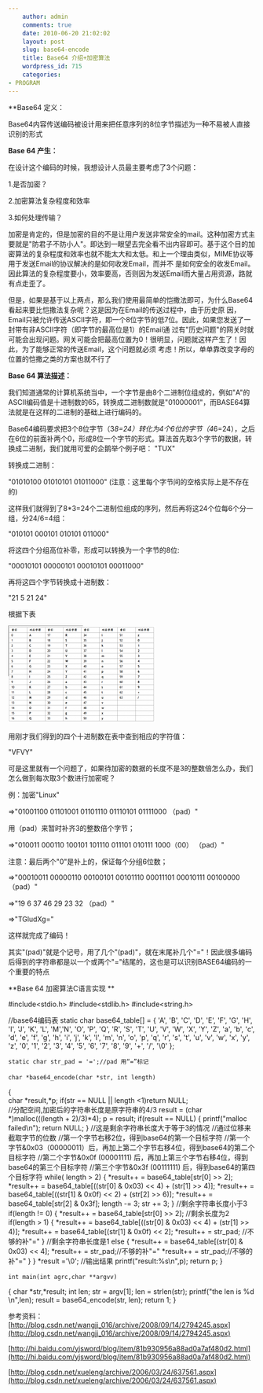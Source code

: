 ```yaml
---
    author: admin
    comments: true
    date: 2010-06-20 21:02:02
    layout: post
    slug: base64-encode
    title: Base64 介绍+加密算法
    wordpress_id: 715
    categories:
- PROGRAM
---
```


**Base64 定义：  

Base64内容传送编码被设计用来把任意序列的8位字节描述为一种不易被人直接识别的形式

**Base 64 产生：**

在设计这个编码的时候，我想设计人员最主要考虑了3个问题：

1.是否加密？   

2.加密算法复杂程度和效率   

3.如何处理传输？   

加密是肯定的，但是加密的目的不是让用户发送非常安全的mail。这种加密方式主要就是"防君子不防小人"。即达到一眼望去完全看不出内容即可。基于这个目的加密算法的复杂程度和效率也就不能太大和太低。和上一个理由类似，MIME协议等用于发送Email的协议解决的是如何收发Email，而并不 是如何安全的收发Email。因此算法的复杂程度要小，效率要高，否则因为发送Email而大量占用资源，路就有点走歪了。   

但是，如果是基于以上两点，那么我们使用最简单的恺撒法即可，为什么Base64看起来要比恺撒法复杂呢？这是因为在Email的传送过程中，由于历史原 因，Email只被允许传送ASCII字符，即一个8位字节的低7位。因此，如果您发送了一封带有非ASCII字符（即字节的最高位是1）的Email通 过有"历史问题"的网关时就可能会出现问题。网关可能会把最高位置为0！很明显，问题就这样产生了！因此，为了能够正常的传送Email，这个问题就必须 考虑！所以，单单靠改变字母的位置的恺撒之类的方案也就不行了

**Base 64 算法描述：**

我们知道通常的计算机系统当中，一个字节是由8个二进制位组成的，例如"A"的ASCII编码值是十进制数的65，转换成二进制数就是"01000001"，而BASE64算法就是在这样的二进制的基础上进行编码的。  

Base64编码要求把3个8位字节（3*8=24）转化为4个6位的字节（4*6=24），之后在6位的前面补两个0，形成8位一个字节的形式。算法首先取3个字节的数据，转换成二进制，我们就用可爱的企鹅举个例子吧： "TUX"

转换成二进制：

"01010100 01010101 01011000" (注意：这里每个字节间的空格实际上是不存在的)  

这样我们就得到了8*3=24个二进制位组成的序列，然后再将这24个位每6个分一组，分24/6=4组：  

"010101 000101 010101 011000"  

将这四个分组高位补零，形成可以转换为一个字节的8位:  

"00010101 00000101 00010101 00011000"  

再将这四个字节转换成十进制数：  

"21 5 21 24"

根据下表

[![](/media/images/2010-06-20-base64-encode/Screenshot2-300x198.png)](/media/images/2010-06-20-base64-encode/Screenshot2.png) 

用刚才我们得到的四个十进制数在表中查到相应的字符值：  

"VFVY"

可是这里就有一个问题了，如果待加密的数据的长度不是3的整数倍怎么办，我们怎么做到每次取3个数进行加密呢？

例：加密"Linux"  

=>"01001100 01101001 01101110 01110101 01111000 （pad）"  

用（pad）来暂时补齐3的整数倍个字节；  

=>"010011 000110 100101 101110 011101 010111 1000（00） （pad）"  

注意：最后两个"0"是补上的，保证每个分组6位数；  

=>"00010011 00000110 00100101 00101110 00011101 00010111 00100000 （pad）"  

=>"19 6 37 46 29 23 32 （pad）"  

=>"TGludXg="  

这样就完成了编码！  

其实"(pad)"就是个记号，用了几个"(pad)"，就在末尾补几个"="！因此很多编码后得到的字符串都是以一个或两个"="结尾的，这也是可以识别BASE64编码的一个重要的特点

**Base 64 加密算法C语言实现 **  

#include<stdio.h>
#include<stdlib.h>
#include<string.h>

//base64编码表
    static char base64_table[] = {
'A', 'B', 'C', 'D', 'E', 'F', 'G', 'H', 'I', 'J', 'K',
'L', 'M','N', 'O', 'P', 'Q', 'R', 'S', 'T', 'U', 'V',
'W', 'X', 'Y', 'Z', 'a', 'b', 'c', 'd', 'e', 'f', 'g',
'h', 'i', 'j', 'k', 'l', 'm', 'n', 'o', 'p', 'q', 'r',
's', 't', 'u', 'v', 'w', 'x', 'y', 'z', '0', '1', '2',
'3', '4', '5', '6', '7', '8', '9', '+', '/', '\0'
};

    static char str_pad = '=';//pad 用“=”标记

    char *base64_encode(char *str, int length)
{  
    char *result,*p;
    if(str == NULL || length <1)return NULL;          
//分配空间,加密后的字符串长度是原字符串的4/3
    result = (char *)malloc(((length + 2)/3)*4);
    p = result;
    if(result == NULL)
{
    printf("malloc failed\n");
    return NULL;
}
//这是剩余字符串长度大于等于3的情况
//通过位移来截取字节的位数
//第一个字节右移2位，得到base64的第一个目标字符
//第一个字节&0x03（00000011）后，再加上第二个字节右移4位，得到base64的第二个目标字符
//第二个字节&0x0f (00001111) 后，再加上第三个字节右移4位，得到base64的第三个目标字符
//第三个字节&0x3f (00111111) 后，得到base64的第四个目标字符
    while( length > 2)
{
*result++ = base64_table[str[0] >> 2];
*result++ = base64_table[((str[0] & 0x03) << 4) + (str[1] >> 4)];
*result++ = base64_table[((str[1] & 0x0f) << 2) + (str[2] >> 6)];
*result++ = base64_table[str[2] & 0x3f];
    length -= 3;
    str += 3;
}
//剩余字符串长度小于3
    if(length != 0)
{
*result++ = base64_table[str[0] >> 2];
//剩余长度为2
    if(length > 1)
{
*result++ = base64_table[((str[0] & 0x03) << 4) + (str[1] >> 4)];
*result++ = base64_table[(str[1] & 0x0f) << 2];
*result++ = str_pad; //不够的补"="
}
//剩余字符串长度是1
    else
{
*result++ = base64_table[(str[0] & 0x03) << 4];
*result++ = str_pad;//不够的补"="
*result++ = str_pad;//不够的补"="
}
}
*result ='\0';
//输出结果
    printf("result:%s\n",p);
    return p;
}

    int main(int agrc,char **argvv)
{
    char *str,*result;
    int len;
    str = argv[1];
    len  = strlen(str);
    printf("the len is %d \n",len);
    result = base64_encode(str, len);
    return 1;
}

参考资料：[http://blog.csdn.net/wangjj_016/archive/2008/09/14/2794245.aspx](http://blog.csdn.net/wangjj_016/archive/2008/09/14/2794245.aspx)

[http://hi.baidu.com/yjsword/blog/item/81b930956a88ad0a7af480d2.html](http://hi.baidu.com/yjsword/blog/item/81b930956a88ad0a7af480d2.html)

[http://blog.csdn.net/xueleng/archive/2006/03/24/637561.aspx](http://blog.csdn.net/xueleng/archive/2006/03/24/637561.aspx)

